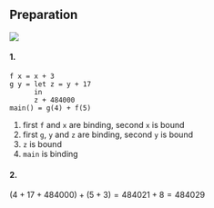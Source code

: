 ## Preparation
![](Pasted%20image%2020240313164713.png)
#### 1.
```
f x = x + 3
g y = let z = y + 17
	  in
	  z + 484000
main() = g(4) + f(5)
```
1. first `f` and `x` are binding, second `x` is bound
2. first `g`, `y` and `z` are binding, second `y` is bound
4. `z` is bound
5. `main` is binding
#### 2.
$(4+17+484000)+(5+3) = 484021+8 = 484029$
